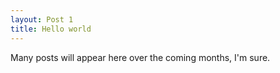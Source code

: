 ```yaml
---
layout: Post 1
title: Hello world
---
```


Many posts will appear here over the coming months, I'm sure. 
